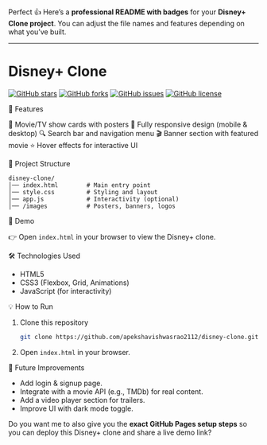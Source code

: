Perfect 👍 Here’s a **professional README with badges** for your **Disney+ Clone project**. You can adjust the file names and features depending on what you’ve built.

---

# Disney+ Clone

[![GitHub stars](https://img.shields.io/github/stars/apekshavishwasrao2112/disney-clone?style=social)](https://github.com/apekshavishwasrao2112/disney-clone/stargazers)
[![GitHub forks](https://img.shields.io/github/forksapekshavishwasrao2112/disney-clone?style=social)](https://github.com/apekshavishwasrao2112/disney-clone/network/members)
[![GitHub issues](https://img.shields.io/github/issues/apekshavishwasrao2112/disney-clone)](https://github.com/apekshavishwasrao2112/disney-clone/issues)
[![GitHub license](https://img.shields.io/github/license/apekshavishwasrao2112/disney-clone)](./LICENSE)


 🚀 Features

 🎥 Movie/TV show cards with posters
 📱 Fully responsive design (mobile & desktop)
 🔍 Search bar and navigation menu
 🎬 Banner section with featured movie
 ⭐ Hover effects for interactive UI

📂 Project Structure

```
disney-clone/
│── index.html        # Main entry point
│── style.css         # Styling and layout
│── app.js            # Interactivity (optional)
│── /images           # Posters, banners, logos
```

🎥 Demo

👉 Open `index.html` in your browser to view the Disney+ clone.



🛠️ Technologies Used

* HTML5
* CSS3 (Flexbox, Grid, Animations)
* JavaScript (for interactivity)

💡 How to Run

1. Clone this repository

   ```bash
   git clone https://github.com/apekshavishwasrao2112/disney-clone.git
   ```
2. Open `index.html` in your browser.

📌 Future Improvements

* Add  login & signup page.
* Integrate with a movie API (e.g., TMDb) for real content.
* Add a video player section for trailers.
* Improve UI with dark mode toggle.



Do you want me to also give you the **exact GitHub Pages setup steps** so you can deploy this Disney+ clone and share a live demo link?
